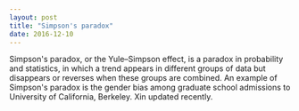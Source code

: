 ```yaml
---
layout: post
title: "Simpson's paradox"
date: 2016-12-10
---
```


Simpson's paradox, or the Yule–Simpson effect, is a paradox in probability and statistics, in which a trend appears 
in different groups of data but disappears or reverses when these groups are combined. An example of Simpson's paradox is the 
gender bias among graduate school admissions to University of California, Berkeley. Xin updated recently.

